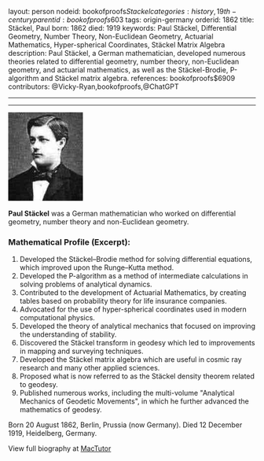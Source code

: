 layout: person
nodeid: bookofproofs$Stackel
categories: history,19th-century
parentid: bookofproofs$603
tags: origin-germany
orderid: 1862
title: Stäckel, Paul
born: 1862
died: 1919
keywords: Paul Stäckel, Differential Geometry, Number Theory, Non-Euclidean Geometry, Actuarial Mathematics, Hyper-spherical Coordinates, Stäckel Matrix Algebra
description: Paul Stäckel, a German mathematician, developed numerous theories related to differential geometry, number theory, non-Euclidean geometry, and actuarial mathematics, as well as the Stäckel-Brodie, P-algorithm and Stäckel matrix algebra.
references: bookofproofs$6909
contributors: @Vicky-Ryan,bookofproofs,@ChatGPT

---



---

![Stackel.jpg](https://github.com/bookofproofs/bookofproofs.github.io/blob/main/_sources/_assets/images/portraits/Stackel.jpg?raw=true)

**Paul Stäckel**  was a German mathematician who worked on differential geometry, number theory and non-Euclidean geometry.

### Mathematical Profile (Excerpt):
1. Developed the Stäckel–Brodie method for solving differential equations, which improved upon the Runge–Kutta method.
2. Developed the P-algorithm as a method of intermediate calculations in solving problems of analytical dynamics. 
3. Contributed to the development of Actuarial Mathematics, by creating tables based on probability theory for life insurance companies.
4. Advocated for the use of hyper-spherical coordinates used in modern computational physics. 
5. Developed the theory of analytical mechanics that focused on improving the understanding of stability. 
6. Discovered the Stäckel transform in geodesy which led to improvements in mapping and surveying techniques.  
7. Developed the Stäckel matrix algebra which are useful in cosmic ray research and many other applied sciences. 
8. Proposed what is now referred to as the Stäckel density theorem related to geodesy. 
9. Published numerous works, including the multi-volume "Analytical Mechanics of Geodetic Movements", in which he further advanced the mathematics of geodesy.

Born 20 August 1862, Berlin, Prussia (now Germany). Died 12 December 1919, Heidelberg, Germany.

View full biography at [MacTutor](https://mathshistory.st-andrews.ac.uk/Biographies/Stackel/)
